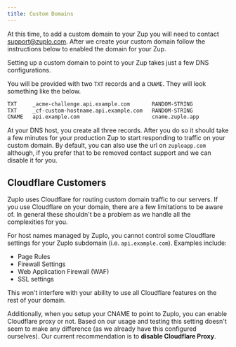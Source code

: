 ```yaml
---
title: Custom Domains
---
```


At this time, to add a custom domain to your Zup you will need to contact [support@zuplo.com](mailto:support@zuplo.com). After we create your custom domain follow the instructions below to enabled the domain for your Zup.

Setting up a custom domain to point to your Zup takes just a few DNS configurations.

You will be provided with two `TXT` records and a `CNAME`. They will look something like the below.

```txt
TXT     _acme-challenge.api.example.com       RANDOM-STRING
TXT     _cf-custom-hostname.api.example.com   RANDOM-STRING
CNAME   api.example.com                       cname.zuplo.app
```

At your DNS host, you create all three records. After you do so it should take a few minutes for your production Zup to start responding to traffic on your custom domain. By default, you can also use the url on `zuploapp.com` although, if you prefer that to be removed contact support and we can disable it for you.

## Cloudflare Customers

Zuplo uses Cloudflare for routing custom domain traffic to our servers. If you use Cloudflare on your domain, there are a few limitations to be aware of. In general these shouldn't be a problem as we handle all the complexities for you.

For host names managed by Zuplo, you cannot control some Cloudflare settings for your Zuplo subdomain (i.e. `api.example.com`). Examples include:

- Page Rules
- Firewall Settings
- Web Application Firewall (WAF)
- SSL settings

This won't interfere with your ability to use all Cloudflare features on the rest of your domain.

Additionally, when you setup your CNAME to point to Zuplo, you can enable Cloudflare proxy or not. Based on our usage and testing this setting doesn't seem to make any difference (as we already have this configured ourselves). Our current recommendation is to **disable Cloudflare Proxy**.

